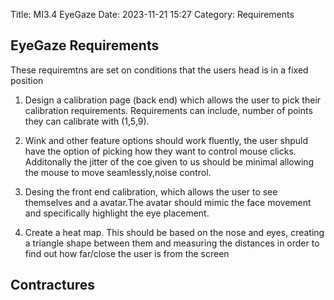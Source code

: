 Title: MI3.4 EyeGaze 
Date: 2023-11-21 15:27
Category: Requirements

## EyeGaze Requirements
These requiremtns are set on conditions that the users head is in a fixed position 
1. Design a calibration page (back end) which allows the user to pick their calibration requirements. Requirements can include, number of points they can calibrate with (1,5,9).

2. Wink and other feature options should work fluently, the user shpuld have the option of picking how they want to control mouse clicks. Additonally the jitter of the coe given to us should be minimal allowing the mouse to move seamlessly,noise control. 

3.	Desing the front end calibration, which allows the user to see themselves and a avatar.The avatar should mimic the face movement and specifically highlight the eye placement.

4.	Create a heat map. This should be based on the nose and eyes, creating a triangle shape between them and measuring the distances in order to find out how far/close the user is from the screen 


## Contractures
